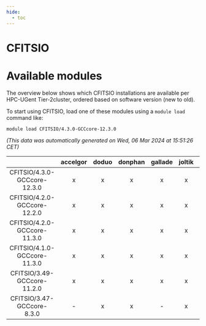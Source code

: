 ```yaml
---
hide:
  - toc
---
```


CFITSIO
=======

# Available modules


The overview below shows which CFITSIO installations are available per HPC-UGent Tier-2cluster, ordered based on software version (new to old).

To start using CFITSIO, load one of these modules using a `module load` command like:

```shell
module load CFITSIO/4.3.0-GCCcore-12.3.0
```

*(This data was automatically generated on Wed, 06 Mar 2024 at 15:51:26 CET)*  

| |accelgor|doduo|donphan|gallade|joltik|skitty|
| :---: | :---: | :---: | :---: | :---: | :---: | :---: |
|CFITSIO/4.3.0-GCCcore-12.3.0|x|x|x|x|x|x|
|CFITSIO/4.2.0-GCCcore-12.2.0|x|x|x|x|x|x|
|CFITSIO/4.2.0-GCCcore-11.3.0|x|x|x|x|x|x|
|CFITSIO/4.1.0-GCCcore-11.3.0|x|x|x|x|x|x|
|CFITSIO/3.49-GCCcore-11.2.0|x|x|x|x|x|x|
|CFITSIO/3.47-GCCcore-8.3.0|-|x|x|-|x|x|
